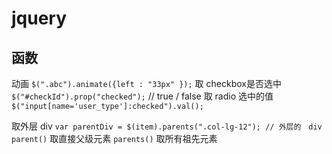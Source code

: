 # jquery 

## 函数
动画 `$(".abc").animate({left : "33px" });`
取 checkbox是否选中 `$("#checkId").prop("checked");`  // true / false
取 radio 选中的值 `$("input[name='user_type']:checked").val();`

取外层 div  `var parentDiv = $(item).parents(".col-lg-12"); // 外层的　div`
`parent()` 取直接父级元素
`parents()` 取所有祖先元素
